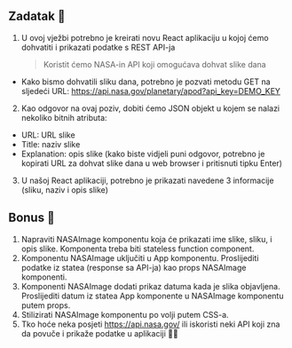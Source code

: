 ## Zadatak 📝

1. U ovoj vježbi potrebno je kreirati novu React aplikaciju u kojoj ćemo dohvatiti i prikazati podatke s REST API-ja
   > Koristit ćemo NASA-in API koji omogućava dohvat slike dana

- Kako bismo dohvatili sliku dana, potrebno je pozvati metodu GET na sljedeći URL: https://api.nasa.gov/planetary/apod?api_key=DEMO_KEY

2. Kao odgovor na ovaj poziv, dobiti ćemo JSON objekt u kojem se nalazi nekoliko bitnih atributa:

- URL: URL slike
- Title: naziv slike
- Explanation: opis slike (kako biste vidjeli puni odgovor, potrebno je kopirati URL za dohvat slike dana u web browser i pritisnuti tipku Enter)

3. U našoj React aplikaciji, potrebno je prikazati navedene 3 informacije (sliku, naziv i opis slike)

## Bonus 🎲

1. Napraviti NASAImage komponentu koja će prikazati ime slike, sliku, i opis slike. Komponenta treba biti stateless function component.
2. Komponentu NASAImage uključiti u App komponentu. Proslijediti podatke iz statea (response sa API-ja) kao props NASAImage komponenti.
3. Komponenti NASAImage dodati prikaz datuma kada je slika objavljena. Proslijediti datum iz statea App komponente u NASAImage komponentu putem props.
4. Stilizirati NASAImage komponentu po volji putem CSS-a.
5. Tko hoće neka posjeti https://api.nasa.gov/ ili iskoristi neki API koji zna da povuče i prikaže podatke u aplikaciji 🧑‍💻
